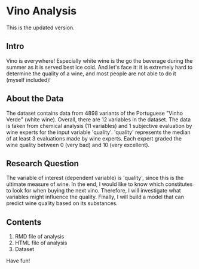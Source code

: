 # Vino Analysis

This is the updated version.

## Intro
Vino is everywhere! Especially white wine is the go the beverage during the summer as it is served best ice cold.
And let's face it: it is extremely hard to determine the quality of a wine, and most people are not able to do it (myself included)!

## About the Data
The dataset contains data from 4898 variants of the Portuguese "Vinho Verde" (white wine). Overall, there are 12 variables in the dataset.
The data is taken from chemical analysis (11 variables) and 1 subjective evaluation by wine experts for the input variable 'quality'.
'quality' represents the median of at least 3 evaluations made by wine experts. Each expert graded the wine quality between 0 (very bad) and 10 (very excellent).

## Research Question

The variable of interest (dependent variable) is 'quality', since this is the ultimate measure of wine.
In the end, I would like to know which constitutes to look for when buying the next vino.
Therefore, I will investigate what variables might influence the quality.
Finally, I will build a model that can predict wine quality based on its substances.

## Contents

1. RMD file of analysis
2. HTML file of analysis
3. Dataset

Have fun!
